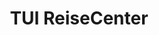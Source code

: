 ---
title: "TUI ReiseCenter"
url: /bremen/tui-reisecenter-gerhard-rohlfs-strasse/
shop: Reisebüro
---